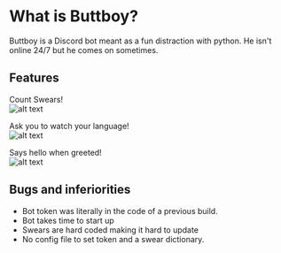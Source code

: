 # What is Buttboy?

Buttboy is a Discord bot meant as a fun distraction with python. He isn't online 24/7 but he comes on sometimes.

## Features

Count Swears!<br>
![alt text](https://i.imgur.com/xIDd5C8.png "Buttboy counting swears")


Ask you to watch your language!<br>
![alt text](https://i.imgur.com/wVKvEpI.png "Buttboy asking you to be polite")


Says hello when greeted!<br>
![alt text](https://i.imgur.com/lC2iZUs.png "Buttboy asking you to be polite")


## Bugs and inferiorities

* Bot token was literally in the code of a previous build. 
* Bot takes time to start up 
* Swears are hard coded making it hard to update
* No config file to set token and a swear dictionary. 
